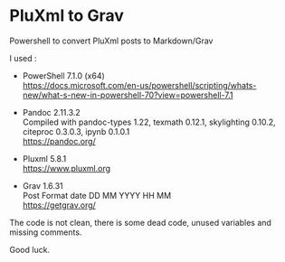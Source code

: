 # PluXml to Grav

Powershell to convert PluXml posts to Markdown/Grav

I used :

* PowerShell 7.1.0 (x64)\
 <https://docs.microsoft.com/en-us/powershell/scripting/whats-new/what-s-new-in-powershell-70?view=powershell-7.1>

* Pandoc 2.11.3.2\
 Compiled with pandoc-types 1.22, texmath 0.12.1, skylighting 0.10.2,\
 citeproc 0.3.0.3, ipynb 0.1.0.1\
 <https://pandoc.org/>

* Pluxml 5.8.1\
 <https://www.pluxml.org>

* Grav 1.6.31\
 Post Format date DD MM YYYY HH MM\
 <https://getgrav.org/>

The code is not clean, there is some dead code, unused variables and missing comments.

Good luck.
